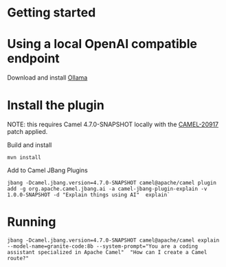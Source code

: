 # Getting started

# Using a local OpenAI compatible endpoint 

Download and install [Ollama](https://ollama.com/) 

# Install the plugin

NOTE: this requires Camel 4.7.0-SNAPSHOT locally with the [CAMEL-20917](https://github.com/apache/camel/pull/14640) patch applied.

Build and install

```shell
mvn install
```

Add to Camel JBang Plugins

```shell
jbang -Dcamel.jbang.version=4.7.0-SNAPSHOT camel@apache/camel plugin add -g org.apache.camel.jbang.ai -a camel-jbang-plugin-explain -v 1.0.0-SNAPSHOT -d "Explain things using AI"  explain`
```

# Running 

```shell
jbang -Dcamel.jbang.version=4.7.0-SNAPSHOT camel@apache/camel explain --model-name=granite-code:8b --system-prompt="You are a coding assistant specialized in Apache Camel"  "How can I create a Camel route?"
```
